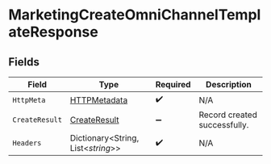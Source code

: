 # MarketingCreateOmniChannelTemplateResponse


## Fields

| Field                                                   | Type                                                    | Required                                                | Description                                             |
| ------------------------------------------------------- | ------------------------------------------------------- | ------------------------------------------------------- | ------------------------------------------------------- |
| `HttpMeta`                                              | [HTTPMetadata](../../Models/Components/HTTPMetadata.md) | :heavy_check_mark:                                      | N/A                                                     |
| `CreateResult`                                          | [CreateResult](../../Models/Components/CreateResult.md) | :heavy_minus_sign:                                      | Record created successfully.                            |
| `Headers`                                               | Dictionary<String, List<*string*>>                      | :heavy_check_mark:                                      | N/A                                                     |